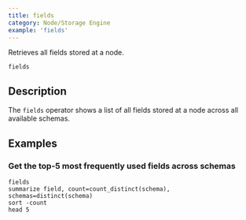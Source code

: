 ```yaml
---
title: fields
category: Node/Storage Engine
example: 'fields'
---
```


Retrieves all fields stored at a node.

```tql
fields
```

## Description

The `fields` operator shows a list of all fields stored at a node across all
available schemas.

## Examples

### Get the top-5 most frequently used fields across schemas

```tql
fields
summarize field, count=count_distinct(schema), schemas=distinct(schema)
sort -count
head 5
```
